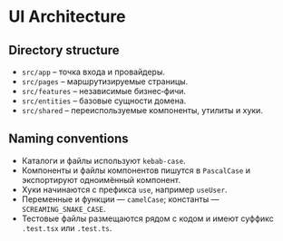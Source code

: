 # UI Architecture

## Directory structure

- `src/app` – точка входа и провайдеры.
- `src/pages` – маршрутизируемые страницы.
- `src/features` – независимые бизнес‑фичи.
- `src/entities` – базовые сущности домена.
- `src/shared` – переиспользуемые компоненты, утилиты и хуки.

## Naming conventions

- Каталоги и файлы используют `kebab-case`.
- Компоненты и файлы компонентов пишутся в `PascalCase` и экспортируют одноимённый компонент.
- Хуки начинаются с префикса `use`, например `useUser`.
- Переменные и функции — `camelCase`; константы — `SCREAMING_SNAKE_CASE`.
- Тестовые файлы размещаются рядом с кодом и имеют суффикс `.test.tsx` или `.test.ts`.
